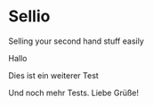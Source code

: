 # Sellio
Selling your second hand stuff easily

Hallo

Dies ist ein weiterer Test

Und noch mehr Tests. Liebe Grüße!